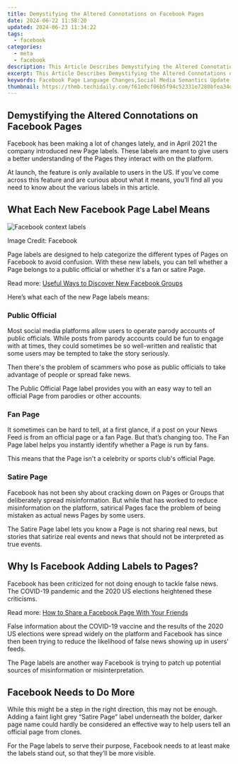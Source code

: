 ```yaml
---
title: Demystifying the Altered Connotations on Facebook Pages
date: 2024-06-22 11:58:20
updated: 2024-06-23 11:34:22
tags:
  - facebook
categories:
  - meta
  - facebook
description: This Article Describes Demystifying the Altered Connotations on Facebook Pages
excerpt: This Article Describes Demystifying the Altered Connotations on Facebook Pages
keywords: Facebook Page Language Changes,Social Media Semantics Update,Brand Communication Strategies,Online Interaction Alterations,Social Media Language Evolution,Facebook Engagement Metrics,Influencer Marketing Dynamics
thumbnail: https://thmb.techidaily.com/f61e0cf06b5f94c52331e7280bfea34d0fc7a11feee31daa0334519a989e1892.jpg
---
```


## Demystifying the Altered Connotations on Facebook Pages

 Facebook has been making a lot of changes lately, and in April 2021 the company introduced new Page labels. These labels are meant to give users a better understanding of the Pages they interact with on the platform.

 At launch, the feature is only available to users in the US. If you’ve come across this feature and are curious about what it means, you’ll find all you need to know about the various labels in this article.

## What Each New Facebook Page Label Means

![Facebook context labels](https://static1.makeuseofimages.com/wordpress/wp-content/uploads/2021/04/facebook-satire-labels.jpg)

Image Credit: Facebook

 Page labels are designed to help categorize the different types of Pages on Facebook to avoid confusion. With these new labels, you can tell whether a Page belongs to a public official or whether it's a fan or satire Page.

 Read more: [Useful Ways to Discover New Facebook Groups](https://www.makeuseof.com/tag/5-awesome-ways-discover-new-facebook-groups/)

Here’s what each of the new Page labels means:

### Public Official

 Most social media platforms allow users to operate parody accounts of public officials. While posts from parody accounts could be fun to engage with at times, they could sometimes be so well-written and realistic that some users may be tempted to take the story seriously.

 Then there's the problem of scammers who pose as public officials to take advantage of people or spread fake news.

 The Public Official Page label provides you with an easy way to tell an official Page from parodies or other accounts.

### Fan Page

 It sometimes can be hard to tell, at a first glance, if a post on your News Feed is from an official page or a fan Page. But that’s changing too. The Fan Page label helps you instantly identify whether a Page is run by fans.

 This means that the Page isn't a celebrity or sports club's official Page.

### Satire Page

 Facebook has not been shy about cracking down on Pages or Groups that deliberately spread misinformation. But while that has worked to reduce misinformation on the platform, satirical Pages face the problem of being mistaken as actual news Pages by some users.

 The Satire Page label lets you know a Page is not sharing real news, but stories that satirize real events and news that should not be interpreted as true events.

## Why Is Facebook Adding Labels to Pages?

 Facebook has been criticized for not doing enough to tackle false news. The COVID-19 pandemic and the 2020 US elections heightened these criticisms.

 Read more: [How to Share a Facebook Page With Your Friends](https://www.makeuseof.com/how-to-share-facebook-page/)

 False information about the COVID-19 vaccine and the results of the 2020 US elections were spread widely on the platform and Facebook has since then been trying to reduce the likelihood of false news showing up in users' feeds.

 The Page labels are another way Facebook is trying to patch up potential sources of misinformation or misinterpretation.

## Facebook Needs to Do More

 While this might be a step in the right direction, this may not be enough. Adding a faint light grey “Satire Page” label underneath the bolder, darker page name could hardly be considered an effective way to help users tell an official page from clones.

 For the Page labels to serve their purpose, Facebook needs to at least make the labels stand out, so that they’ll be more visible.


<ins class="adsbygoogle"
     style="display:block"
     data-ad-format="autorelaxed"
     data-ad-client="ca-pub-7571918770474297"
     data-ad-slot="1223367746"></ins>



<ins class="adsbygoogle"
     style="display:block"
     data-ad-client="ca-pub-7571918770474297"
     data-ad-slot="8358498916"
     data-ad-format="auto"
     data-full-width-responsive="true"></ins>
